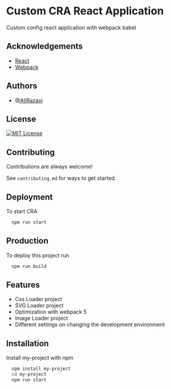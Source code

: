 # Custom CRA React Application

Custom config react application with webpack babel

## Acknowledgements

- [React](https://reactjs.org/)
- [Webpack](https://webpack.js.org/)

## Authors

- [@AliRazavi](https://www.github.com/AliRazaviDeveloper)

## License

[![MIT License](https://img.shields.io/badge/License-MIT-green.svg)](https://choosealicense.com/licenses/mit/)

## Contributing

Contributions are always welcome!

See `contributing.md` for ways to get started.

## Deployment

To start CRA

```bash
  npm run start
```

## Production

To deploy this project run

```bash
  npm run build
```

## Features

- Css Loader project
- SVG Loader project
- Optimization with webpack 5
- Image Loader project
- Different settings on changing the development environment

## Installation

Install my-project with npm

```bash
  npm install my-project
  cd my-project
  npm run start
```
